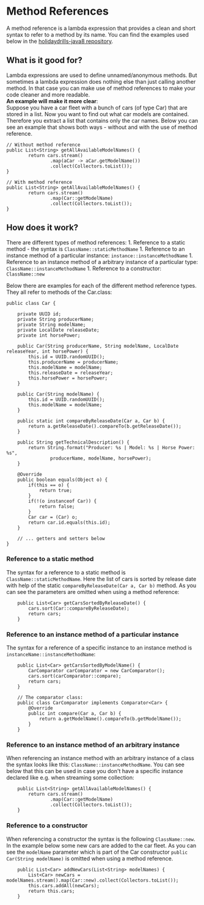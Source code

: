# Method References

A method reference is a lambda expression that provides a clean and short syntax to refer to a method by its name. You can find the examples used below in the [holidaydrills-java8 repository](https://github.com/Holidaydrills/holidaydrills-Java8/tree/master/src/main/java/com/holidaydrills/methodreference).

## What is it good for?

Lambda expressions are used to define unnamed/anonymous methods. But sometimes a lambda expression does nothing else than just calling another method. In that case you can make use of method references to make your code cleaner and more readable.  
**An example will make it more clear**:  
Suppose you have a car fleet with a bunch of cars \(of type Car\) that are stored in a list. Now you want to find out what car models are contained. Therefore you extract a list that contains only the car names. Below you can see an example that shows both ways - without and with the use of method reference.

```text
// Without method reference
public List<String> getAllAvailableModelNames() {
        return cars.stream()
                .map(aCar -> aCar.getModelName())
                .collect(Collectors.toList());
}

// With method reference
public List<String> getAllAvailableModelNames() {
        return cars.stream()
                .map(Car::getModelName)
                .collect(Collectors.toList());
}
```

## How does it work?

There are different types of method references: 1. Reference to a static method - the syntax is `ClassName::staticMethodName` 1. Reference to an instance method of a particular instance: `instance::instanceMethodName` 1. Reference to an instance method of a arbitrary instance of a particular type: `ClassName::instanceMethodName` 1. Reference to a constructor: `ClassName::new`

Below there are examples for each of the different method reference types. They all refer to methods of the Car.class:

```text
public class Car {

    private UUID id;
    private String producerName;
    private String modelName;
    private LocalDate releaseDate;
    private int horsePower;

    public Car(String producerName, String modelName, LocalDate releaseYear, int horsePower) {
        this.id = UUID.randomUUID();
        this.producerName = producerName;
        this.modelName = modelName;
        this.releaseDate = releaseYear;
        this.horsePower = horsePower;
    }

    public Car(String modelName) {
        this.id = UUID.randomUUID();
        this.modelName = modelName;
    }

    public static int compareByReleaseDate(Car a, Car b) {
        return a.getReleaseDate().compareTo(b.getReleaseDate());
    }

    public String getTechnicalDescription() {
        return String.format("Producer: %s | Model: %s | Horse Power: %s",
                producerName, modelName, horsePower);
    }

    @Override
    public boolean equals(Object o) {
        if(this == o) {
            return true;
        }
        if(!(o instanceof Car)) {
            return false;
        }
        Car car = (Car) o;
        return car.id.equals(this.id);
    }

    // ... getters and setters below
}
```

### Reference to a static method

The syntax for a reference to a static method is `ClassName::staticMethodName`. Here the list of cars is sorted by release date with help of the static `compareByReleaseDate(Car a, Car b)` method. As you can see the parameters are omitted when using a method reference:

```text
    public List<Car> getCarsSortedByReleaseDate() {
        cars.sort(Car::compareByReleaseDate);
        return cars;
    }
```

### Reference to an instance method of a particular instance

The syntax for a reference of a specific instance to an instance method is `instanceName::instanceMethodName`:

```text
    public List<Car> getCarsSortedByModelName() {
        CarComparator carComparator = new CarComparator();
        cars.sort(carComparator::compare);
        return cars;
    }

    // The comparator class:
    public class CarComparator implements Comparator<Car> {
        @Override
        public int compare(Car a, Car b) {
            return a.getModelName().compareTo(b.getModelName());
        }
    }
```

### Reference to an instance method of an arbitrary instance

When referencing an instance method with an arbitrary instance of a class the syntax looks like this: `ClassName::instanceMethodName`. You can see below that this can be used in case you don't have a specific instance declared like e.g. when streaming some collection:

```text
    public List<String> getAllAvailableModelNames() {
        return cars.stream()
                .map(Car::getModelName)
                .collect(Collectors.toList());
    }
```

### Reference to a constructor

When referencing a constructor the syntax is the following `ClassName::new`. In the example below some new cars are added to the car fleet. As you can see the `modelName` parameter which is part of the Car constructor `public Car(String modelName)` is omitted when using a method reference.

```text
    public List<Car> addNewCars(List<String> modelNames) {
        List<Car> newCars = modelNames.stream().map(Car::new).collect(Collectors.toList());
        this.cars.addAll(newCars);  
        return this.cars;
    }
```

